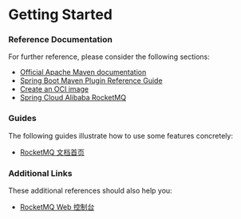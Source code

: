 # Getting Started

### Reference Documentation

For further reference, please consider the following sections:

* [Official Apache Maven documentation](https://maven.apache.org/guides/index.html)
* [Spring Boot Maven Plugin Reference Guide](https://docs.spring.io/spring-boot/docs/2.6.13/maven-plugin/reference/html/)
* [Create an OCI image](https://docs.spring.io/spring-boot/docs/2.6.13/maven-plugin/reference/html/#build-image)
* [Spring Cloud Alibaba RocketMQ](https://github.com/alibaba/spring-cloud-alibaba/blob/master/spring-cloud-alibaba-docs/src/main/asciidoc-zh/rocketmq.adoc)

### Guides

The following guides illustrate how to use some features concretely:

* [RocketMQ 文档首页](https://help.aliyun.com/product/29530.html)

### Additional Links

These additional references should also help you:

* [RocketMQ Web 控制台](https://ons.console.aliyun.com)

